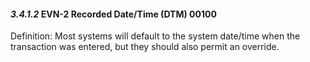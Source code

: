 #### *3.4.1.2* EVN-2 Recorded Date/Time (DTM) 00100

Definition: Most systems will default to the system date/time when the transaction was entered, but they should also permit an override.
